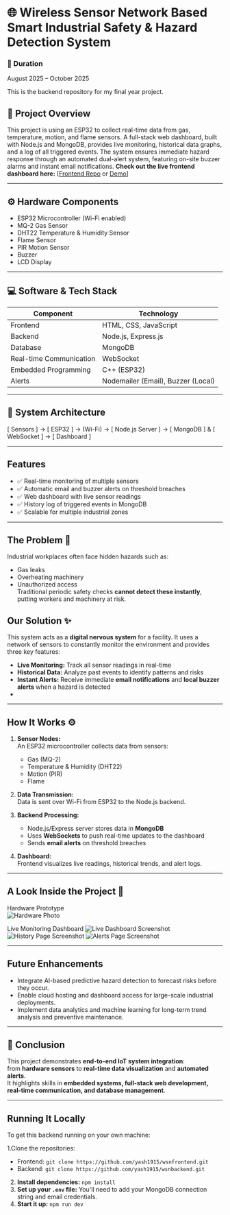 # 🌐 Wireless Sensor Network Based Smart Industrial Safety & Hazard Detection System

### 📅 Duration
August 2025 – October 2025

This is the backend repository for my final year project.

## 🧭 Project Overview
This project is using an ESP32 to collect real-time data from gas, temperature, motion, and flame sensors. 
A full-stack web dashboard, built with Node.js and MongoDB, provides live monitoring, historical data graphs, and a log of all triggered events. 
The system ensures immediate hazard response through an automated dual-alert system, featuring on-site buzzer alarms and instant email notifications.
**Check out the live frontend dashboard here:** [[Frontend Repo](https://github.com/yash1915/wsnfrontend) or [Demo](https://wsnfrontend.vercel.app/)]

---
## ⚙️ Hardware Components
- ESP32 Microcontroller (Wi-Fi enabled)  
- MQ-2 Gas Sensor  
- DHT22 Temperature & Humidity Sensor  
- Flame Sensor  
- PIR Motion Sensor  
- Buzzer  
- LCD Display

---

## 💻 Software & Tech Stack
|       Component         |              Technology            |
|-------------------------|------------------------------------|
| Frontend                | HTML, CSS, JavaScript              |
| Backend                 | Node.js, Express.js                |
| Database                | MongoDB                            |
| Real-time Communication | WebSocket                          |
| Embedded Programming    | C++ (ESP32)                        |
| Alerts                  | Nodemailer (Email), Buzzer (Local) |

---

## 🧩 System Architecture
[ Sensors ] → [ ESP32 ] → (Wi-Fi) → [ Node.js Server ] → [ MongoDB ] & [ WebSocket ] → [ Dashboard ]

---

##  Features
- ✅ Real-time monitoring of multiple sensors  
- ✅ Automatic email and buzzer alerts on threshold breaches  
- ✅ Web dashboard with live sensor readings  
- ✅ History log of triggered events in MongoDB  
- ✅ Scalable for multiple industrial zones
  
---

## The Problem 🎯

Industrial workplaces often face hidden hazards such as:
- Gas leaks  
- Overheating machinery  
- Unauthorized access  
Traditional periodic safety checks **cannot detect these instantly**, putting workers and machinery at risk.


## Our Solution ✨

This system acts as a **digital nervous system** for a facility. It uses a network of sensors to constantly monitor the environment and provides three key features:
- **Live Monitoring:** Track all sensor readings in real-time  
- **Historical Data:** Analyze past events to identify patterns and risks  
- **Instant Alerts:** Receive immediate **email notifications** and **local buzzer alerts** when a hazard is detected
- 
---

## How It Works ⚙️

1. **Sensor Nodes:**  
   An ESP32 microcontroller collects data from sensors:  
   - Gas (MQ-2)  
   - Temperature & Humidity (DHT22)  
   - Motion (PIR)  
   - Flame  

2. **Data Transmission:**  
   Data is sent over Wi-Fi from ESP32 to the Node.js backend.

3. **Backend Processing:**  
   - Node.js/Express server stores data in **MongoDB**  
   - Uses **WebSockets** to push real-time updates to the dashboard  
   - Sends **email alerts** on threshold breaches  

4. **Dashboard:**  
   Frontend visualizes live readings, historical trends, and alert logs.

---

## A Look Inside the Project 📸

 Hardware Prototype                                                                   
![Hardware Photo](https://raw.githubusercontent.com/yash1915/wsnbackend/refs/heads/main/images/hardware.jpg)                

Live Monitoring Dashboard
![Live Dashboard Screenshot](https://raw.githubusercontent.com/yash1915/wsnbackend/refs/heads/main/images/live%20monitoring.jpg)
![History Page Screenshot](https://raw.githubusercontent.com/yash1915/wsnbackend/refs/heads/main/images/history.png)
![Alerts Page Screenshot](https://raw.githubusercontent.com/yash1915/wsnbackend/refs/heads/main/images/alert.jpg) 

---

  ## Future Enhancements
  - Integrate AI-based predictive hazard detection to forecast risks before they occur.
  - Enable cloud hosting and dashboard access for large-scale industrial deployments.
  - Implement data analytics and machine learning for long-term trend analysis and preventive maintenance.
    
---

## 🏁 Conclusion
This project demonstrates **end-to-end IoT system integration**:  
from **hardware sensors** to **real-time data visualization** and **automated alerts**.  
It highlights skills in **embedded systems, full-stack web development, real-time communication, and database management**.

---

## Running It Locally

To get this backend running on your own machine:

1.Clone the repositories:
- Frontend: `git clone https://github.com/yash1915/wsnfrontend.git`
- Backend: `git clone https://github.com/yash1915/wsnbackend.git`
2.  **Install dependencies:** `npm install`
3.  **Set up your `.env` file:** You'll need to add your MongoDB connection string and email credentials.
4.  **Start it up:** `npm run dev`
